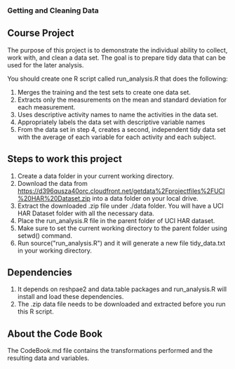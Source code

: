 ### Getting and Cleaning Data

##  Course Project
The purpose of this project is to demonstrate the individual ability to collect, work with, and clean a data set. The goal is to prepare tidy data that can be used for the later analysis.

You should create one R script called run_analysis.R that does the following:

1. Merges the training and the test sets to create one data set.
2. Extracts only the measurements on the mean and standard deviation for each measurement.
3. Uses descriptive activity names to name the activities in the data set.
4. Appropriately labels the data set with descriptive variable names
5. From the data set in step 4, creates a second, independent tidy data set with the average of each variable for each activity and each subject.

##  Steps to work this project

1. Create a data folder in your current working directory.
2. Download the data from https://d396qusza40orc.cloudfront.net/getdata%2Fprojectfiles%2FUCI%20HAR%20Dataset.zip into a data folder on your local drive.
3. Extract the downloaded .zip file under ./data folder. You will have a UCI HAR Dataset folder with all the necessary data. 
2. Place the run_analysis.R file in the parent folder of UCI HAR dataset.
3. Make sure to set the current working directory to the parent folder using setwd() command.
4. Run source("run_analysis.R") and it will generate a new file tidy_data.txt in your working directory.

##  Dependencies
1. It depends on reshpae2 and data.table packages and run_analysis.R will install and load these dependencies.
2. The .zip data file needs to be downloaded and extracted before you run this R script.

##  About the Code Book
The CodeBook.md file contains the transformations performed and the resulting data and variables.



